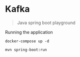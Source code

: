 # Kafka

> Java spring boot playground

Running the application

```shell
docker-compose up -d

mvn spring-boot:run
```

